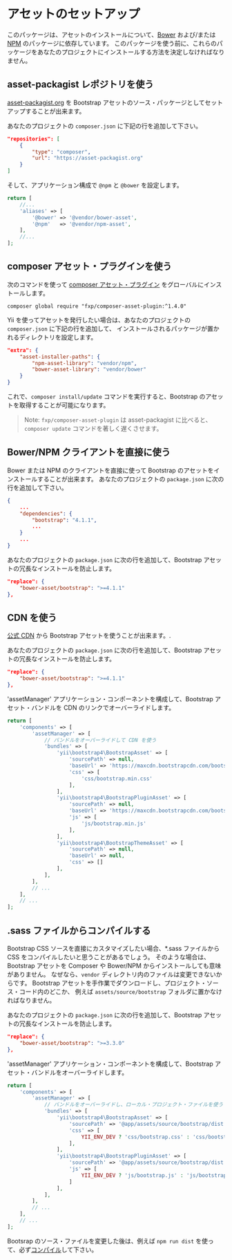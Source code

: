 アセットのセットアップ
======================

このパッケージは、アセットのインストールについて、[Bower](http://bower.io/) および/または [NPM](https://www.npmjs.org/) のパッケージに依存しています。
このパッケージを使う前に、これらのパッケージをあなたのプロジェクトにインストールする方法を決定しなければなりません。


## asset-packagist レポジトリを使う

[asset-packagist.org](https://asset-packagist.org) を Bootstrap アセットのソース・パッケージとしてセットアップすることが出来ます。

あなたのプロジェクトの `composer.json` に下記の行を追加して下さい。

```json
"repositories": [
    {
        "type": "composer",
        "url": "https://asset-packagist.org"
    }
]
```

そして、アプリケーション構成で `@npm` と `@bower` を設定します。

```php
return [
    //...
    'aliases' => [
        '@bower' => '@vendor/bower-asset',
        '@npm'   => '@vendor/npm-asset',
    ],
    //...
];
```


## composer アセット・プラグインを使う

次のコマンドを使って [composer アセット・プラグイン](https://github.com/francoispluchino/composer-asset-plugin/) をグローバルにインストールします。

```
composer global require "fxp/composer-asset-plugin:^1.4.0"
```

Yii を使ってアセットを発行したい場合は、あなたのプロジェクトの `composer.json` に下記の行を追加して、
インストールされるパッケージが置かれるディレクトリを設定します。

```json
"extra": {
    "asset-installer-paths": {
        "npm-asset-library": "vendor/npm",
        "bower-asset-library": "vendor/bower"
    }
}
```

これで、`composer install/update` コマンドを実行すると、Bootstrap のアセットを取得することが可能になります。

> Note: `fxp/composer-asset-plugin` は asset-packagist に比べると、`composer update` 
  コマンドを著しく遅くさせます。


## Bower/NPM クライアントを直接に使う

Bower または NPM のクライアントを直接に使って Bootstrap のアセットをインストールすることが出来ます。
あなたのプロジェクトの `package.json` に次の行を追加して下さい。

```json
{
    ...
    "dependencies": {
        "bootstrap": "4.1.1",
        ...
    }
    ...
}
```

あなたのプロジェクトの `package.json` に次の行を追加して、Bootstrap アセットの冗長なインストールを防止します。

```json
"replace": {
    "bower-asset/bootstrap": ">=4.1.1"
},
```


## CDN を使う

[公式 CDN](https://www.bootstrapcdn.com) から Bootstrap アセットを使うことが出来ます。.

あなたのプロジェクトの `package.json` に次の行を追加して、Bootstrap アセットの冗長なインストールを防止します。

```json
"replace": {
    "bower-asset/bootstrap": ">=4.1.1"
},
```

'assetManager' アプリケーション・コンポーネントを構成して、Bootstrap アセット・バンドルを CDN のリンクでオーバーライドします。

```php
return [
    'components' => [
        'assetManager' => [
            // バンドルをオーバーライドして CDN を使う
            'bundles' => [
                'yii\bootstrap4\BootstrapAsset' => [
                    'sourcePath' => null,
                    'baseUrl' => 'https://maxcdn.bootstrapcdn.com/bootstrap/4.1.1',
                    'css' => [
                        'css/bootstrap.min.css'
                    ],
                ],
                'yii\bootstrap4\BootstrapPluginAsset' => [
                    'sourcePath' => null,
                    'baseUrl' => 'https://maxcdn.bootstrapcdn.com/bootstrap/4.1.1',
                    'js' => [
                        'js/bootstrap.min.js'
                    ],
                ],
                'yii\bootstrap4\BootstrapThemeAsset' => [
                    'sourcePath' => null,
                    'baseUrl' => null,
                    'css' => []
                ],
            ],
        ],
        // ...
    ],
    // ...
];
```


## .sass ファイルからコンパイルする

Bootstrap CSS ソースを直接にカスタマイズしたい場合、*.sass ファイルから CSS をコンパイルしたいと思うことがあるでしょう。
そのような場合は、Bootstrap アセットを Composer や Bower/NPM からインストールしても意味がありません。
なぜなら、`vendor` ディレクトリ内のファイルは変更できないからです。
Bootstrap アセットを手作業でダウンロードし、プロジェクト・ソース・コード内のどこか、
例えば `assets/source/bootstrap` フォルダに置かなければなりません。

あなたのプロジェクトの `package.json` に次の行を追加して、Bootstrap アセットの冗長なインストールを防止します。

```json
"replace": {
    "bower-asset/bootstrap": ">=3.3.0"
},
```

'assetManager' アプリケーション・コンポーネントを構成して、Bootstrap アセット・バンドルをオーバーライドします。

```php
return [
    'components' => [
        'assetManager' => [
            // バンドルをオーバーライドし、ローカル・プロジェクト・ファイルを使う
            'bundles' => [
                'yii\bootstrap4\BootstrapAsset' => [
                    'sourcePath' => '@app/assets/source/bootstrap/dist',
                    'css' => [
                        YII_ENV_DEV ? 'css/bootstrap.css' : 'css/bootstrap.min.css',
                    ],
                ],
                'yii\bootstrap4\BootstrapPluginAsset' => [
                    'sourcePath' => '@app/assets/source/bootstrap/dist',
                    'js' => [
                        YII_ENV_DEV ? 'js/bootstrap.js' : 'js/bootstrap.min.js',
                    ]
                ],
            ],
        ],
        // ...
    ],
    // ...
];
```

Bootsrap のソース・ファイルを変更した後は、例えば `npm run dist` を使って、必ず[コンパイル](https://getbootstrap.com/docs/4.1/getting-started/build-tools/)して下さい。
